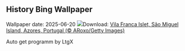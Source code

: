 ## History Bing Wallpaper
Wallpaper date: 2025-06-20
![](https://www.bing.com/th?id=OHR.SanMiguelAzores_EN-CA7375629918_UHD.jpg&w=1000)Download: [Vila Franca Islet, São Miguel Island, Azores, Portugal (© ARoxo/Getty Images)](https://www.bing.com/th?id=OHR.SanMiguelAzores_EN-CA7375629918_UHD.jpg)

Auto get programm by LtgX
